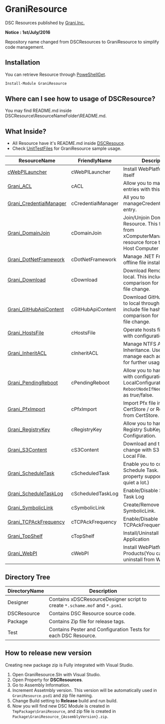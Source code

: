 GraniResource
============

DSC Resources published  by [Grani.Inc.](http://grani.jp/)

**Notice : 1st/July/2016**

Repository name changed from DSCResources to GraniResource to simplify code management.

Installation
----

You can retrieve Resource through [PoweShellGet](https://www.powershellgallery.com/packages/GraniResource).

```powershell
Install-Module GraniResource
```

Where can I see how to usage of DSCResource?
----

You may find README.md inside DSCResource\ResourceNameFolder\README.md.


What Inside?
----

- All Resource have it's README.md inside [DSCResouce](https://github.com/guitarrapc/GraniResource/tree/master/DSCResources).
- Check [UnitTestFiles](https://github.com/guitarrapc/GraniResource/tree/master/Test) for GraniResource sample usage.

ResourceName|FriendlyName|Description
----|----|----
[cWebPILauncher](https://github.com/guitarrapc/GraniResource/tree/master/DSCResources/cWebPILauncher)|cWebPILauncher|Install WebPlatformInstaller itself
[Grani_ACL](https://github.com/guitarrapc/GraniResource/tree/master/DSCResources/Grani_ACL)|cACL| Allow you to manage ACL entries with this resource.
[Grani_CredentialManager](https://github.com/guitarrapc/GraniResource/tree/master/DSCResources/Grani_CredentialManager) |cCredentialManager| All you to manageCredential Manager entry.
[Grani_DomainJoin](https://github.com/guitarrapc/GraniResource/tree/master/DSCResources/Grani_DomainJoin)|cDomainJoin|Join/Unjoin Domain Resource. This free you from xComputerManagement resource force to specify Host Computer name.
[Grani_DotNetFramework](https://github.com/guitarrapc/GraniResource/tree/master/DSCResources/Grani_DotNetFramework)|cDotNetFramework|Manage .NET Framework offline file install/uninstall.
[Grani_Download](https://github.com/guitarrapc/GraniResource/tree/master/DSCResources/Grani_Download)|cDownload|Download Remote file to local. This include file hash comparison for detecting file change.
[Grani_GitHubApiContent](https://github.com/guitarrapc/GraniResource/tree/master/DSCResources/Grani_GitHubApiContent)|cGitHubApiContent|Download GitHub content to local through API. This include file hash comparison for detecting file change.
[Grani_HostsFile](https://github.com/guitarrapc/GraniResource/tree/master/DSCResources/Grani_HostsFile)|cHostsFile|Operate hosts file entry with configuration.
[Grani_InheritACL](https://github.com/guitarrapc/GraniResource/tree/master/DSCResources/Grani_InheritACL)|cInheritACL|Manage NTFS AccessRule Inheritance. Use cACL to manage each access rules for further usage.
[Grani_PendingReboot](https://github.com/guitarrapc/GraniResource/tree/master/DSCResources/Grani_PendingReboot) | cPendingReboot | Allow you to handle reboot with configuration both LocalConfigurationManager ```RebootNodeIfNeeded``` setting as $true/$false.
[Grani_PfxImport](https://github.com/guitarrapc/GraniResource/tree/master/DSCResources/Grani_PfxImport)|cPfxImport|Import Pfx file into desired CertStore / or Remove pfx from CertStore.
[Grani_RegistryKey](https://github.com/guitarrapc/GraniResource/tree/master/DSCResources/Grani_RegistryKey) | cRegistryKey | Allow you to handle Registry SubKey with Configuration.
[Grani_S3Content](https://github.com/guitarrapc/GraniResource/tree/master/DSCResources/Grani_S3Content)|cS3Content|Download and track change with S3 Object and Local File.
[Grani_ScheduleTask](https://github.com/guitarrapc/GraniResource/tree/master/DSCResources/Grani_ScheduleTask)|cScheduledTask|Enable you to configure Schedule Task. (Not all property supported, but quiet a lot.)
[Grani_ScheduleTaskLog](https://github.com/guitarrapc/GraniResource/tree/master/DSCResources/Grani_ScheduleTaskLog)|cScheduledTaskLog|Enable/Disable Scheduled Task Log
[Grani_SymbolicLink](https://github.com/guitarrapc/GraniResource/tree/master/DSCResources/Grani_SymbolicLink)| cSymbolicLink | Create/Remove SymbolicLink.
[Grani_TCPAckFrequency](https://github.com/guitarrapc/GraniResource/tree/master/DSCResources/Grani_TCPAckFrequency)|cTCPAckFrequency|Enable/Disable TCPAckFrequency
[Grani_TopShelf](https://github.com/guitarrapc/GraniResource/tree/master/DSCResources/Grani_TopShelf)|cTopShelf|Install/Uninstall TopShelf Application
[Grani_WebPI](https://github.com/guitarrapc/GraniResource/tree/master/DSCResources/Grani_WebPI)|cWebPI|Install WebPlatformInstaller Products(You cannot uninstall from WebPI)



Directory Tree
----

DirectoryName | Description
----|----
Designer | Contains xDSCResourceDesigner script to create ```*.schame.mof``` and ```*.psm1```.
DSCResource | Contains  DSC Resource source code.
Package | Contains Zip file for release tags.
Test | Contains Pester and Configuration Tests for each DSC Resource.

How to release new version
----

Creating new package zip is Fully integrated with Visual Studio.

1. Open GraniResource.Sln with Visual Studio. 
1. Open Property for **DSCResources**.
1. Go to Assembly Information.
1. Increment Assetmbly version. This version will be automatically used in ```GraniResource.psd1``` and zip file naming. 
1. Change Build setting to **Release** build and run build.
1. Now you will find new DSC Module is created in ```TmpPackage\GraniResource```, and zip file is created in ```Package\GraniResource_{AssemblyVersion}.zip```.

